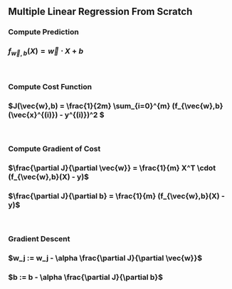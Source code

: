 ## Multiple Linear Regression From Scratch

### Compute Prediction
### $f_{\vec{w},b}(X) = \vec{w} \cdot X + b$

<br/>

### Compute Cost Function
### $J(\vec{w},b) = \frac{1}{2m} \sum_{i=0}^{m} (f_{\vec{w},b}(\vec{x}^{(i)}) - y^{(i)})^2 $

<br/>

### Compute Gradient of Cost
### $\frac{\partial J}{\partial \vec{w}} = \frac{1}{m} X^T \cdot (f_{\vec{w},b}(X) - y)$
### $\frac{\partial J}{\partial b} = \frac{1}{m} (f_{\vec{w},b}(X) - y)$

<br/>

### Gradient Descent
### $w_j := w_j - \alpha \frac{\partial J}{\partial \vec{w}}$
### $b := b - \alpha \frac{\partial J}{\partial b}$

